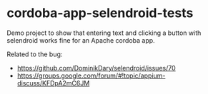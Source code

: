 cordoba-app-selendroid-tests
============================

Demo project to show that entering text and clicking a button with selendroid works fine for an Apache cordoba app.

Related to the bug:
- https://github.com/DominikDary/selendroid/issues/70
- https://groups.google.com/forum/#!topic/appium-discuss/KFDpA2mC6JM
